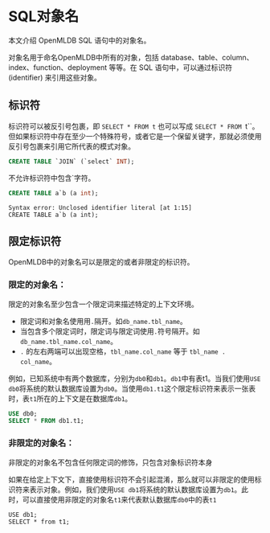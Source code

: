 # SQL对象名

本文介绍 OpenMLDB SQL 语句中的对象名。

对象名用于命名OpenMLDB中所有的对象，包括 database、table、column、index、function、deployment 等等。在 SQL 语句中，可以通过标识符 (identifier) 来引用这些对象。

## 标识符

标识符可以被反引号包裹，即 `SELECT * FROM t` 也可以写成 `SELECT * FROM `t``。但如果标识符中存在至少一个特殊符号，或者它是一个保留关键字，那就必须使用反引号包裹来引用它所代表的模式对象。

```sql
CREATE TABLE `JOIN` (`select` INT);
```

不允许标识符中包含`字符。

```sql
CREATE TABLE a`b (a int);
```

```
Syntax error: Unclosed identifier literal [at 1:15]
CREATE TABLE a`b (a int);
```



## 限定标识符



OpenMLDB中的对象名可以是限定的或者非限定的标识符。

### 限定的对象名：

限定的对象名至少包含一个限定词来描述特定的上下文环境。

- 限定词和对象名使用用`.`隔开。如`db_name.tbl_name`。
- 当包含多个限定词时，限定词与限定词使用`.`符号隔开。如`db_name.tbl_name.col_name`。
- `.` 的左右两端可以出现空格，`tbl_name.col_name` 等于 `tbl_name . col_name`。

例如，已知系统中有两个数据库，分别为`db0`和`db1`。`db1`中有表t1。当我们使用`USE db0`将系统的默认数据库设置为`db0`。当使用`db1.t1`这个限定标识符来表示一张表时，表`t1`所在的上下文是在数据库`db1`。

```sql
USE db0;
SELECT * FROM db1.t1;
```

### 非限定的对象名：

非限定的对象名不包含任何限定词的修饰，只包含对象标识符本身

如果在给定上下文下，直接使用标识符不会引起混淆，那么就可以非限定的使用标识符来表示对象。例如，我们使用`USE db1`将系统的默认数据库设置为`db1`。此时，可以直接使用非限定的对象名`t1`来代表默认数据库`db0`中的表`t1`

```
USE db1;
SELECT * from t1;
```

